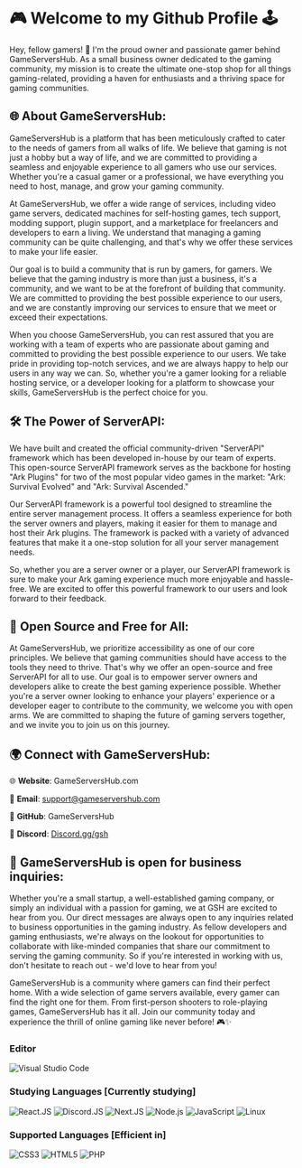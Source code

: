# 🎮 Welcome to my Github Profile 🕹️

Hey, fellow gamers! 👋 I'm the proud owner and passionate gamer behind GameServersHub. As a small business owner dedicated to the gaming community, my mission is to create the ultimate one-stop shop for all things gaming-related, providing a haven for enthusiasts and a thriving space for gaming communities.

## 🌐 About GameServersHub:
GameServersHub is a platform that has been meticulously crafted to cater to the needs of gamers from all walks of life. We believe that gaming is not just a hobby but a way of life, and we are committed to providing a seamless and enjoyable experience to all gamers who use our services. Whether you're a casual gamer or a professional, we have everything you need to host, manage, and grow your gaming community.

At GameServersHub, we offer a wide range of services, including video game servers, dedicated machines for self-hosting games, tech support, modding support, plugin support, and a marketplace for freelancers and developers to earn a living. We understand that managing a gaming community can be quite challenging, and that's why we offer these services to make your life easier.

Our goal is to build a community that is run by gamers, for gamers. We believe that the gaming industry is more than just a business, it's a community, and we want to be at the forefront of building that community. We are committed to providing the best possible experience to our users, and we are constantly improving our services to ensure that we meet or exceed their expectations.

When you choose GameServersHub, you can rest assured that you are working with a team of experts who are passionate about gaming and committed to providing the best possible experience to our users. We take pride in providing top-notch services, and we are always happy to help our users in any way we can. So, whether you're a gamer looking for a reliable hosting service, or a developer looking for a platform to showcase your skills, GameServersHub is the perfect choice for you.

## 🛠️ The Power of ServerAPI:
We have built and created the official community-driven "ServerAPI" framework which has been developed in-house by our team of experts. This open-source ServerAPI framework serves as the backbone for hosting "Ark Plugins" for two of the most popular video games in the market: "Ark: Survival Evolved" and "Ark: Survival Ascended." 

Our ServerAPI framework is a powerful tool designed to streamline the entire server management process. It offers a seamless experience for both the server owners and players, making it easier for them to manage and host their Ark plugins. The framework is packed with a variety of advanced features that make it a one-stop solution for all your server management needs. 

So, whether you are a server owner or a player, our ServerAPI framework is sure to make your Ark gaming experience much more enjoyable and hassle-free. We are excited to offer this powerful framework to our users and look forward to their feedback.

## 🚀 Open Source and Free for All:
At GameServersHub, we prioritize accessibility as one of our core principles. We believe that gaming communities should have access to the tools they need to thrive. That's why we offer an open-source and free ServerAPI for all to use. Our goal is to empower server owners and developers alike to create the best gaming experience possible. Whether you're a server owner looking to enhance your players' experience or a developer eager to contribute to the community, we welcome you with open arms. We are committed to shaping the future of gaming servers together, and we invite you to join us on this journey.

## 🌍 Connect with GameServersHub:
🌐 **Website**: GameServersHub.com

📧 **Email**: support@gameservershub.com

🔗 **GitHub**: GameServersHub

🔗 **Discord**: [Discord.gg/gsh](https://discord.gg/gsh)

## 🤠 GameServersHub is open for business inquiries:
Whether you're a small startup, a well-established gaming company, or simply an individual with a passion for gaming, we at GSH are excited to hear from you. Our direct messages are always open to any inquiries related to business opportunities in the gaming industry. As fellow developers and gaming enthusiasts, we're always on the lookout for opportunities to collaborate with like-minded companies that share our commitment to serving the gaming community. So if you're interested in working with us, don't hesitate to reach out - we'd love to hear from you!

GameServersHub is a community where gamers can find their perfect home. With a wide selection of game servers available, every gamer can find the right one for them. From first-person shooters to role-playing games, GameServersHub has it all. Join our community today and experience the thrill of online gaming like never before! 🎮✨

### Editor

![Visual Studio Code](https://img.shields.io/badge/-Visual_Studio_Code-007ACC?style=for-the-badge&logo=Visual%20Studio%20Code&logoColor=white&labelColor=101010)

### Studying Languages [Currently studying]

![React.JS](https://img.shields.io/badge/-TypeScript-3178C6?style=for-the-badge&logo=typescript&logoColor=white&labelColor=101010)
![Discord.JS](https://img.shields.io/badge/-discord-5865F2?style=for-the-badge&logo=discord&logoColor=white&labelColor=101010)
![Next.JS](https://img.shields.io/badge/-Next.js-000000?style=for-the-badge&logo=Next.js&logoColor=white&labelColor=101010)
![Node.js](https://img.shields.io/badge/-Node.js-339933?style=for-the-badge&logo=Node.js&logoColor=white&labelColor=101010)
![JavaScript](https://img.shields.io/badge/-JavaScript-F7DF1E?style=for-the-badge&logo=javascript&logoColor=white&labelColor=101010)
![Linux](https://img.shields.io/badge/-Linux-FCC624?style=for-the-badge&logo=linux&logoColor=white&labelColor=101010)

### Supported Languages [Efficient in]

![CSS3](https://img.shields.io/badge/-CSS-1572B6?style=for-the-badge&logo=css3&logoColor=white&labelColor=101010)
![HTML5](https://img.shields.io/badge/-HTML5-E34F26?style=for-the-badge&logo=html5&logoColor=white&labelColor=101010)
![PHP](https://img.shields.io/badge/-PHP-777BB4?style=for-the-badge&logo=php&logoColor=white&labelColor=101010)
